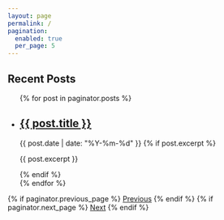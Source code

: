 ```yaml
---
layout: page
permalink: /
pagination:
  enabled: true
  per_page: 5
---
```


<h2>Recent Posts</h2>

<ul class="post-list">
  {% for post in paginator.posts %}
    <li>
      <h2><a href="{{ post.url }}">{{ post.title }}</a></h2>
      <span>{{ post.date | date: "%Y-%m-%d" }}</span>
      {% if post.excerpt %}
        <p>{{ post.excerpt }}</p>
      {% endif %}
    </li>
  {% endfor %}
</ul>

<nav class="pagination">
  {% if paginator.previous_page %}
    <a href="{{ paginator.previous_page_path }}">Previous</a>
  {% endif %}
  {% if paginator.next_page %}
    <a href="{{ paginator.next_page_path }}">Next</a>
  {% endif %}
</nav>